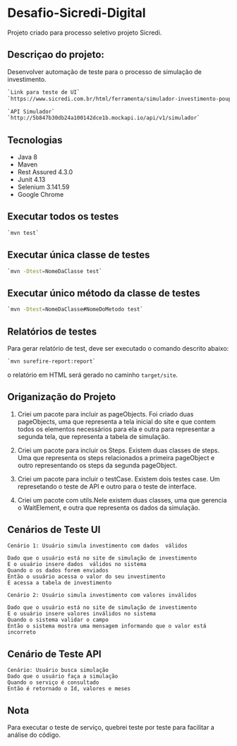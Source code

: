 # Desafio-Sicredi-Digital

Projeto criado para processo seletivo projeto Sicredi.

## Descriçao do projeto:

Desenvolver automação de teste para o processo de simulação de investimento. 

```bash
`Link para teste de UI`
`https://www.sicredi.com.br/html/ferramenta/simulador-investimento-poupanca/`
```

```bash
`API Simulador`
`http://5b847b30db24a100142dce1b.mockapi.io/api/v1/simulador`
```

## Tecnologias

* Java 8
* Maven
* Rest Assured 4.3.0
* Junit 4.13
* Selenium 3.141.59
* Google Chrome

## Executar todos os testes
```bash
`mvn test`
```

## Executar única classe de testes
```bash
`mvn -Dtest=NomeDaClasse test`
```

## Executar único método da classe de testes
```bash
`mvn -Dtest=NomeDaClasse#NomeDoMetodo test`
```
## Relatórios de testes

Para gerar relatório de test, deve ser executado o comando descrito abaixo:
```bash
`mvn surefire-report:report`
```

o relatório em HTML será gerado no caminho `target/site`.

## Origanização do Projeto

1. Criei um pacote para incluir as pageObjects. Foi criado duas pageObjects, uma que representa a tela inicial do site e que contem todos os elementos necessários para ela e outra para representar a segunda tela, que representa a tabela de simulação.
    
2. Criei um pacote para incluir os Steps. Existem duas classes de steps. Uma que representa os steps relacionados a primeira pageObject e outro representando os steps da segunda pageObject.

3. Criei um pacote para incluir o testCase. Existem dois testes case. Um represetando o teste de API e outro para o teste de interface.  
4. Criei um pacote com utils.Nele existem duas classes, uma que gerencia o WaitElement, e outra que representa os dados da simulação.
    
## Cenários de Teste UI

    Cenário 1: Usuário simula investimento com dados  válidos
    
    Dado que o usuário está no site de simulação de investimento
    E o usuário insere dados  válidos no sistema
    Quando o os dados forem enviados
    Então o usuário acessa o valor do seu investimento
    E acessa a tabela de investimento
    
    Cenário 2: Usuário simula investimento com valores inválidos
    
    Dado que o usuário está no site de simulação de investimento
    E o usuário insere valores inválidos no sistema
    Quando o sistema validar o campo
    Então o sistema mostra uma mensagem informando que o valor está incorreto
    
## Cenário de Teste API

    Cenário: Usuário busca simulação
    Dado que o usuário faça a simulação
    Quando o serviço é consultado
    Então é retornado o Id, valores e meses
   
  
## Nota

Para executar o teste de serviço, quebrei teste por teste para facilitar a análise do  código. 





